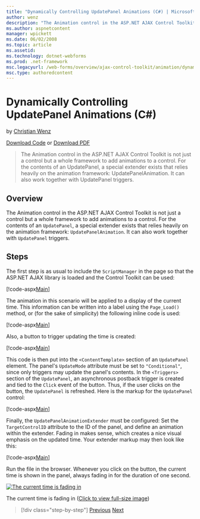 ```yaml
---
title: "Dynamically Controlling UpdatePanel Animations (C#) | Microsoft Docs"
author: wenz
description: "The Animation control in the ASP.NET AJAX Control Toolkit is not just a control but a whole framework to add animations to a control. For the contents of an..."
ms.author: aspnetcontent
manager: wpickett
ms.date: 06/02/2008
ms.topic: article
ms.assetid: 
ms.technology: dotnet-webforms
ms.prod: .net-framework
msc.legacyurl: /web-forms/overview/ajax-control-toolkit/animation/dynamically-controlling-updatepanel-animations-cs
msc.type: authoredcontent
---
```

Dynamically Controlling UpdatePanel Animations (C#)
====================
by [Christian Wenz](https://github.com/wenz)

[Download Code](http://download.microsoft.com/download/9/3/f/93f8daea-bebd-4821-833b-95205389c7d0/UpdatePanelAnimation2.cs.zip) or [Download PDF](http://download.microsoft.com/download/b/6/a/b6ae89ee-df69-4c87-9bfb-ad1eb2b23373/updatepanelanimation2CS.pdf)

> The Animation control in the ASP.NET AJAX Control Toolkit is not just a control but a whole framework to add animations to a control. For the contents of an UpdatePanel, a special extender exists that relies heavily on the animation framework: UpdatePanelAnimation. It can also work together with UpdatePanel triggers.


## Overview

The Animation control in the ASP.NET AJAX Control Toolkit is not just a control but a whole framework to add animations to a control. For the contents of an `UpdatePanel`, a special extender exists that relies heavily on the animation framework: `UpdatePanelAnimation`. It can also work together with `UpdatePanel` triggers.

## Steps

The first step is as usual to include the `ScriptManager` in the page so that the ASP.NET AJAX library is loaded and the Control Toolkit can be used:


[!code-aspx[Main](dynamically-controlling-updatepanel-animations-cs/samples/sample1.aspx)]

The animation in this scenario will be applied to a display of the current time. This information can be written into a label using the `Page_Load()` method, or (for the sake of simplicity) the following inline code is used:


[!code-aspx[Main](dynamically-controlling-updatepanel-animations-cs/samples/sample2.aspx)]

Also, a button to trigger updating the time is created:


[!code-aspx[Main](dynamically-controlling-updatepanel-animations-cs/samples/sample3.aspx)]

This code is then put into the `<ContentTemplate>` section of an `UpdatePanel` element. The panel's `UpdateMode` attribute must be set to `"Conditional"`, since only triggers may update the panel's contents. In the `<Triggers>` section of the `UpdatePanel`, an asynchronous postback trigger is created and tied to the `Click` event of the button. Thus, if the user clicks on the button, the `UpdatePanel` is refreshed. Here is the markup for the `UpdatePanel` control:


[!code-aspx[Main](dynamically-controlling-updatepanel-animations-cs/samples/sample4.aspx)]

Finally, the `UpdatePanelAnimationExtender` must be configured: Set the `TargetControlID` attribute to the ID of the panel, and define an animation within the extender. Fading in makes sense, which creates a nice visual emphasis on the updated time. Your extender markup may then look like this:


[!code-aspx[Main](dynamically-controlling-updatepanel-animations-cs/samples/sample5.aspx)]

Run the file in the browser. Whenever you click on the button, the current time is shown in the panel, always fading in for the duration of one second.


[![The current time is fading in](dynamically-controlling-updatepanel-animations-cs/_static/image2.png)](dynamically-controlling-updatepanel-animations-cs/_static/image1.png)

The current time is fading in ([Click to view full-size image](dynamically-controlling-updatepanel-animations-cs/_static/image3.png))

>[!div class="step-by-step"]
[Previous](animating-an-updatepanel-control-cs.md)
[Next](adding-animation-to-a-control-vb.md)